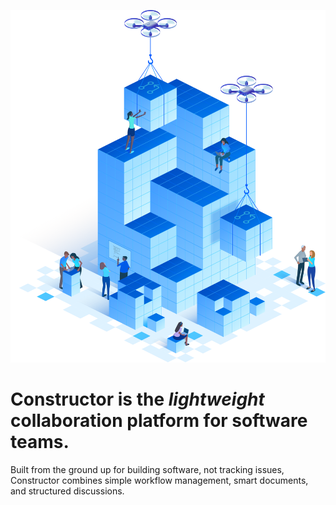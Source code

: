 ![Drones carry metaphorical representations of software](header_illo.svg)


# Constructor is the *lightweight* collaboration platform for software teams.

Built from the ground up for building software, not tracking issues, Constructor combines simple workflow management, smart documents, and structured discussions.